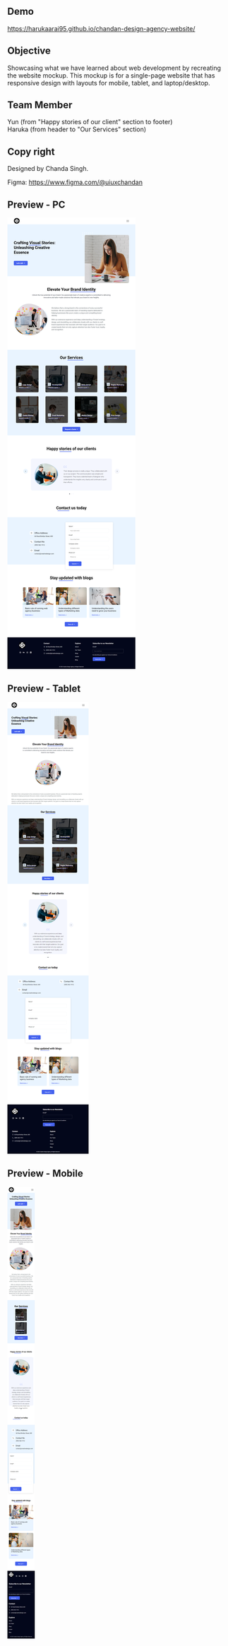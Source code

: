 ## Demo
https://harukaarai95.github.io/chandan-design-agency-website/

## Objective

Showcasing what we have learned about web development by recreating the website mockup. This mockup is for a single-page website that has responsive design with layouts for mobile, tablet, and laptop/desktop.

## Team Member

Yun (from "Happy stories of our client" section to footer)  
Haruka (from header to "Our Services" section)

## Copy right

Designed by Chanda Singh.

Figma: https://www.figma.com/@uiuxchandan

## Preview - PC

<img src="./preview/desktop-ver.png">

## Preview - Tablet

<img src="./preview/tablet-ver.png">

## Preview - Mobile

<img src="./preview/mobile-ver.png">
